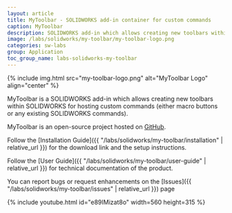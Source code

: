 ```yaml
---
layout: article
title: MyToolbar - SOLIDWORKS add-in container for custom commands
caption: MyToolbar
description: SOLIDWORKS add-in which allows creating new toolbars within SOLIDWORKS for hosting custom commands (either macro buttons or any existing SOLIDWORKS commands)
image: /labs/solidworks/my-toolbar/my-toolbar-logo.png
categories: sw-labs
group: Application
toc_group_name: labs-solidworks-my-toolbar
---
```

{% include img.html src="my-toolbar-logo.png" alt="MyToolbar Logo" align="center" %}

MyToolbar is a SOLIDWORKS add-in which allows creating new toolbars within SOLIDWORKS for hosting custom commands (either macro buttons or any existing SOLIDWORKS commands).

MyToolbar is an open-source project hosted on [GitHub](https://github.com/codestackdev/my-toolbar).

Follow the [Installation Guide]({{ "/labs/solidworks/my-toolbar/installation" | relative_url }}) for the download link and the setup instructions.

Follow the [User Guide]({{ "/labs/solidworks/my-toolbar/user-guide" | relative_url }}) for technical documentation of the product.

You can report bugs or request enhancements on the [Issues]({{ "/labs/solidworks/my-toolbar/issues" | relative_url }}) page

{% include youtube.html id="e89IMizat8o" width=560 height=315 %}